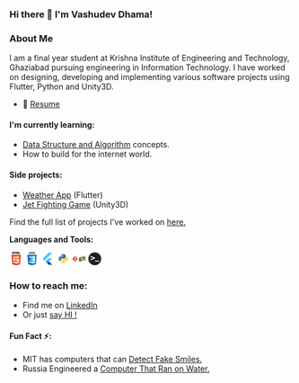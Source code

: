 ### Hi there 👋 I'm Vashudev Dhama!

<!-- <a href="https://www.linkedin.com/in/vashudevdhama">
  <img align="left" alt="Vashudev Dhama | LinkdeIn" width="22px" src="https://cdn.jsdelivr.net/npm/simple-icons@v3/icons/linkedin.svg" />
</a>
<a href="mailto:dhamavashudev@gmail.com">
  <img align="left" alt="Vashudev Dhama | Email" width="22px" src="https://cdn.jsdelivr.net/npm/simple-icons@3.0.1/icons/gmail.svg" />
</a>
<a href="https://leetcode.com/vashudevdhama">
  <img align="left" alt="Vashudev Dhama | Leetcode" width="22px" src="https://cdn.jsdelivr.net/npm/simple-icons@v3/icons/leetcode.svg" />
</a>
<a href="https://twitter.com/vashudevdhama">
  <img align="left" alt="Vashudev Dhama | Twitter" width="22px" src="https://cdn.jsdelivr.net/npm/simple-icons@v3/icons/twitter.svg" />
</a> -->

### About Me
I am a final year student at Krishna Institute of Engineering and Technology, Ghaziabad pursuing engineering in Information Technology. I have worked on designing, developing and implementing various software projects using Flutter, Python and Unity3D.
- 📝 [Resume](https://drive.google.com/file/d/1bvCNcOcHbOtiPsSTawXTTJKPp7qNRYbQ/view)
#### I'm currently learning:
- [Data Structure and Algorithm](https://github.com/vashudevdhama/DSA#dsa) concepts.
- How to build for the internet world.
#### Side projects:
- [Weather App](https://github.com/vashudevdhama/weather_app_flutter#climate_flutter-) (Flutter)
- [Jet Fighting Game](https://github.com/vashudevdhama/Jet_Fighting#jet_fighting) (Unity3D)

Find the full list of projects I've worked on [here.](https://github.com/vashudevdhama?tab=repositories)

**Languages and Tools:**  


<!--<code><img height="20" src="https://raw.githubusercontent.com/github/explore/80688e429a7d4ef2fca1e82350fe8e3517d3494d/topics/javascript/javascript.png"></code>
<code><img height="20" src="https://raw.githubusercontent.com/github/explore/80688e429a7d4ef2fca1e82350fe8e3517d3494d/topics/vue/vue.png"></code>
<code><img height="20" src="https://raw.githubusercontent.com/github/explore/80688e429a7d4ef2fca1e82350fe8e3517d3494d/topics/react/react.png"></code>
<code><img height="20" src="https://raw.githubusercontent.com/github/explore/5c058a388828bb5fde0bcafd4bc867b5bb3f26f3/topics/graphql/graphql.png"></code>
<code><img height="20" src="https://raw.githubusercontent.com/github/explore/80688e429a7d4ef2fca1e82350fe8e3517d3494d/topics/nodejs/nodejs.png"></code>
<code><img height="20" src="https://raw.githubusercontent.com/github/explore/80688e429a7d4ef2fca1e82350fe8e3517d3494d/topics/cpp/cpp.png"></code>
<code><img height="20" src="https://raw.githubusercontent.com/github/explore/80688e429a7d4ef2fca1e82350fe8e3517d3494d/topics/mysql/mysql.png"></code>
<code><img height="20" src="https://raw.githubusercontent.com/github/explore/80688e429a7d4ef2fca1e82350fe8e3517d3494d/topics/firebase/firebase.png"></code> -->
<code><img height="24" src="https://raw.githubusercontent.com/github/explore/80688e429a7d4ef2fca1e82350fe8e3517d3494d/topics/html/html.png"></code>
<code><img height="24" src="https://raw.githubusercontent.com/github/explore/80688e429a7d4ef2fca1e82350fe8e3517d3494d/topics/css/css.png"></code>
<code><img height="24" src="https://raw.githubusercontent.com/github/explore/80688e429a7d4ef2fca1e82350fe8e3517d3494d/topics/flutter/flutter.png"></code>
<code><img height="24" src="https://raw.githubusercontent.com/github/explore/80688e429a7d4ef2fca1e82350fe8e3517d3494d/topics/python/python.png"></code>
<code><img height="24" src="https://raw.githubusercontent.com/github/explore/80688e429a7d4ef2fca1e82350fe8e3517d3494d/topics/git/git.png"></code>
<code><img height="24" src="https://raw.githubusercontent.com/github/explore/80688e429a7d4ef2fca1e82350fe8e3517d3494d/topics/terminal/terminal.png"></code>

### How to reach me:
- Find me on [LinkedIn](https://linkedin.com/in/vashudevdhama)
- Or just [say HI !](mailto:dhamavashudev@gmail.com)
#### Fun Fact ⚡:
- MIT has computers that can [Detect Fake Smiles.](http://news.mit.edu/2012/smile-detector-0525)
- Russia Engineered a [Computer That Ran on Water.](https://gizmodo.com/the-russian-computer-that-ran-on-water-5879106)
